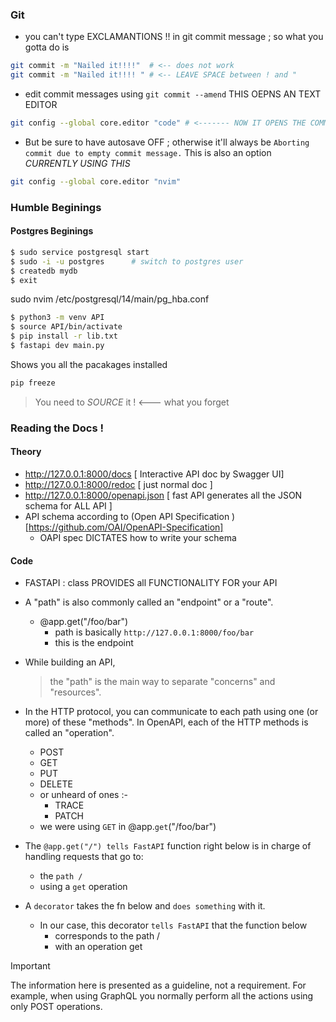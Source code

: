 ### Git 
- you can't type EXCLAMANTIONS !! in git commit message ; so what you gotta do is 
```sh
git commit -m "Nailed it!!!!"  # <-- does not work
git commit -m "Nailed it!!!! " # <-- LEAVE SPACE between ! and "
```

- edit commit messages using `git commit --amend` THIS OEPNS AN TEXT EDITOR
```sh
git config --global core.editor "code" # <------- NOW IT OPENS THE COMMIT MESSAGE IN NEW VSC tab
```
- But be sure to have autosave OFF ; otherwise it'll always be `Aborting commit due to empty commit message.`
This is also an option _CURRENTLY USING THIS_
```sh
git config --global core.editor "nvim" 
```

 
### Humble Beginings 


#### Postgres Beginings
```sh
$ sudo service postgresql start
$ sudo -i -u postgres      # switch to postgres user
$ createdb mydb
$ exit
```

sudo nvim /etc/postgresql/14/main/pg_hba.conf



```sh
$ python3 -m venv API
$ source API/bin/activate
$ pip install -r lib.txt
$ fastapi dev main.py
```

Shows you all the pacakages installed 
```sh
pip freeze
```
> You need to _SOURCE_ it ! <--- what you forget

### Reading the Docs ! 

#### Theory
- http://127.0.0.1:8000/docs          [ Interactive API doc by Swagger UI]
- http://127.0.0.1:8000/redoc         [ just normal doc ]
-  http://127.0.0.1:8000/openapi.json [ fast API generates all the JSON schema for ALL API ]
- API schema according to (Open API Specification )[https://github.com/OAI/OpenAPI-Specification]
    - OAPI spec DICTATES how to write your schema


#### Code    
- FASTAPI : class PROVIDES all FUNCTIONALITY FOR your API
- A "path" is also commonly called an "endpoint" or a "route".
    - @app.get("/foo/bar")
        - path is basically `http://127.0.0.1:8000/foo/bar`
        - this is the endpoint
- While building an API, 
    > the "path" is the main way to separate "concerns" and "resources".
- In the HTTP protocol, you can communicate to each path 
  using one (or more) of these "methods".
  In OpenAPI, each of the HTTP methods is called an "operation".
    - POST
    - GET
    - PUT
    - DELETE
    - or unheard of ones :-
        - TRACE
        - PATCH
    - we were using `GET` in @app.`get`("/foo/bar")

- The `@app.get("/") tells FastAPI` function right below is in charge of handling requests that go to:
    - the `path /`
    - using a `get` operation
- A `decorator` takes the fn below and `does something` with it.
    - In our case, this decorator `tells FastAPI` that the function below 
        - corresponds to the path / 
        - with an operation get

>[!IMPORTANT]
> The information here is presented as a guideline, not a requirement.
> For example, when using GraphQL you normally perform all the actions using only POST operations.